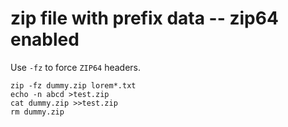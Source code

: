 # zip file with prefix data -- zip64 enabled

Use `-fz` to force `ZIP64` headers.

    zip -fz dummy.zip lorem*.txt
    echo -n abcd >test.zip
    cat dummy.zip >>test.zip
    rm dummy.zip
